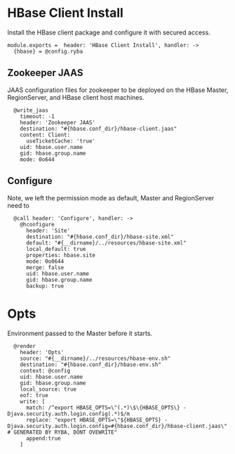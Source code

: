 
# HBase Client Install

Install the HBase client package and configure it with secured access.
    
    module.exports =  header: 'HBase Client Install', handler: ->
      {hbase} = @config.ryba

## Zookeeper JAAS

JAAS configuration files for zookeeper to be deployed on the HBase Master,
RegionServer, and HBase client host machines.

      @write_jaas
        timeout: -1
        header: 'Zookeeper JAAS'
        destination: "#{hbase.conf_dir}/hbase-client.jaas"
        content: Client:
          useTicketCache: 'true'
        uid: hbase.user.name
        gid: hbase.group.name
        mode: 0o644

## Configure

Note, we left the permission mode as default, Master and RegionServer need to

      @call header: 'Configure', handler: ->
        @hconfigure
          header: 'Site'
          destination: "#{hbase.conf_dir}/hbase-site.xml"
          default: "#{__dirname}/../resources/hbase-site.xml"
          local_default: true
          properties: hbase.site
          mode: 0o0644
          merge: false
          uid: hbase.user.name
          gid: hbase.group.name
          backup: true

# Opts

Environment passed to the Master before it starts.

      @render
        header: 'Opts'
        source: "#{__dirname}/../resources/hbase-env.sh"
        destination: "#{hbase.conf_dir}/hbase-env.sh"
        context: @config
        uid: hbase.user.name
        gid: hbase.group.name
        local_source: true
        eof: true
        write: [
          match: /^export HBASE_OPTS=\"(.*)\$\{HBASE_OPTS\} -Djava.security.auth.login.config(.*)$/m
          replace: "export HBASE_OPTS=\"${HBASE_OPTS} -Djava.security.auth.login.config=#{hbase.conf_dir}/hbase-client.jaas\" # GENERATED BY RYBA, DONT OVEWRITE"
          append:true
        ]
